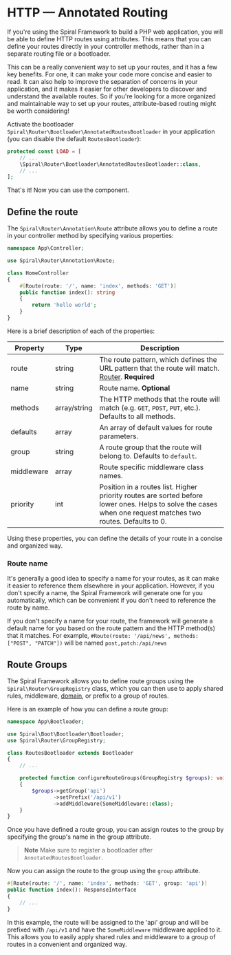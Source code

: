 # HTTP — Annotated Routing

If you're using the Spiral Framework to build a PHP web application, you will be able to define HTTP routes using 
attributes. This means that you can define your routes directly in your controller methods, rather than in a separate 
routing file or a bootloader.

This can be a really convenient way to set up your routes, and it has a few key benefits. For one, it can make your code
more concise and easier to read. It can also help to improve the separation of concerns in your application, and it
makes it easier for other developers to discover and understand the available routes. So if you're looking for a more
organized and maintainable way to set up your routes, attribute-based routing might be worth considering!

Activate the bootloader `Spiral\Router\Bootloader\AnnotatedRoutesBootloader` in your application (you can disable the
default `RoutesBootloader`):

```php app/src/Application/Kernel.php
protected const LOAD = [
    // ...
    \Spiral\Router\Bootloader\AnnotatedRoutesBootloader::class,
    // ...
];
```

That's it! Now you can use the component.

## Define the route

The `Spiral\Router\Annotation\Route` attribute allows you to define a route in your controller method by specifying
various properties:

```php
namespace App\Controller;

use Spiral\Router\Annotation\Route;

class HomeController
{
    #[Route(route: '/', name: 'index', methods: 'GET')] 
    public function index(): string
    {
        return 'hello world';
    }
}
```

Here is a brief description of each of the properties:

| Property   | Type         | Description                                                                                                                                                  |
|------------|--------------|--------------------------------------------------------------------------------------------------------------------------------------------------------------|
| route      | string       | The route pattern, which defines the URL pattern that the route will match. [Router](/http/routing.md). **Required**                                         |
| name       | string       | Route name. **Optional**                                                                                                                                     |
| methods    | array/string | The HTTP methods that the route will match (e.g. `GET`, `POST`, `PUT`, etc.). Defaults to all methods.                                                       |
| defaults   | array        | An array of default values for route parameters.                                                                                                             |
| group      | string       | A route group that the route will belong to. Defaults to `default`.                                                                                          |
| middleware | array        | Route specific middleware class names.                                                                                                                       |
| priority   | int          | Position in a routes list. Higher priority routes are sorted before lower ones. Helps to solve the cases when one request matches two routes. Defaults to 0. |

Using these properties, you can define the details of your route in a concise and organized way.

### Route name

It's generally a good idea to specify a name for your routes, as it can make it easier to reference them elsewhere in
your application. However, if you don't specify a name, the Spiral Framework will generate one for you automatically,
which can be convenient if you don't need to reference the route by name.

If you don't specify a name for your route, the framework will generate a default name for you based on the route
pattern and the HTTP method(s) that it matches. For
example, `#Route(route: '/api/news', methods: ["POST", "PATCH"])` will be named  `post,patch:/api/news`

## Route Groups

The Spiral Framework allows you to define route groups using the `Spiral\Router\GroupRegistry` class, which you can then
use to apply shared rules, middleware, [domain](/cookbook/domain-core.md), or prefix to a group of routes.

Here is an example of how you can define a route group:

```php
namespace App\Bootloader;

use Spiral\Boot\Bootloader\Bootloader;
use Spiral\Router\GroupRegistry;

class RoutesBootloader extends Bootloader
{
    // ...

    protected function configureRouteGroups(GroupRegistry $groups): void
    {
        $groups->getGroup('api')
               ->setPrefix('/api/v1')
               ->addMiddleware(SomeMiddleware::class);
    }
}
```

Once you have defined a route group, you can assign routes to the group by specifying the group's name in the group
attribute.

> **Note**
> Make sure to register a bootloader after `AnnotatedRoutesBootloader`.

Now you can assign the route to the group using the `group` attribute.

```php
#[Route(route: '/', name: 'index', methods: 'GET', group: 'api')]  
public function index(): ResponseInterface
{
    // ...    
}
```

In this example, the route will be assigned to the 'api' group and will be prefixed with `/api/v1` and have the
`SomeMiddleware` middleware applied to it. This allows you to easily apply shared rules and middleware to a group of
routes in a convenient and organized way.